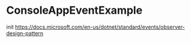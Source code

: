 # ConsoleAppEventExample
init
https://docs.microsoft.com/en-us/dotnet/standard/events/observer-design-pattern
